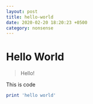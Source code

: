 ```yaml
---
layout: post
title: hello-world
date: 2020-02-20 18:20:23 +0500
category: nonsense
---
```

# Hello World

> Hello!

This is code
```ruby
print 'hello world'
```